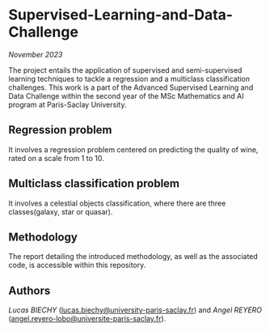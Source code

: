# Supervised-Learning-and-Data-Challenge
*November 2023*

The project entails the application of supervised and semi-supervised learning techniques to tackle a regression and a multiclass classification challenges. This work is a part of the Advanced Supervised Learning and Data Challenge within the second year of the MSc Mathematics and AI program at Paris-Saclay University.  


## Regression problem
It involves a regression problem centered on predicting the quality of wine, rated on a scale from 1 to 10.

## Multiclass classification problem
It involves a celestial objects classification, where there are three classes(galaxy, star or quasar).

## Methodology
The report detailing the introduced methodology, as well as the associated code, is accessible within this repository.

## Authors
*Lucas BIECHY* (lucas.biechy@university-paris-saclay.fr) and *Angel REYERO* (angel.reyero-lobo@universite-paris-saclay.fr). 
